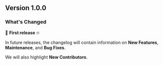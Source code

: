 ## Version 1.0.0
### What's Changed

:rocket: **First release** :fire:

In future releases, the changelog will contain information on **New Features**, **Maintenance**, and **Bug Fixes**.

We will also highlight **New Contributors**.
